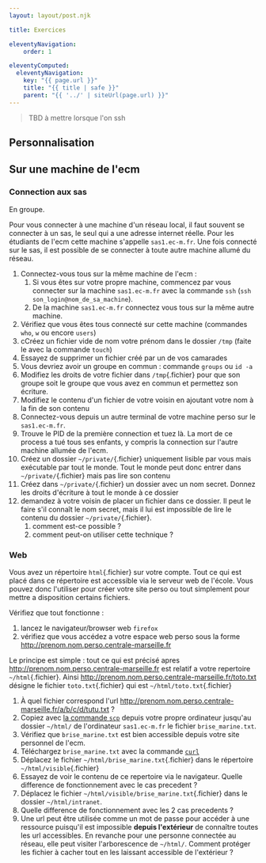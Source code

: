 ```yaml
---
layout: layout/post.njk

title: Exercices

eleventyNavigation:
    order: 1

eleventyComputed:
  eleventyNavigation:
    key: "{{ page.url }}"
    title: "{{ title | safe }}"
    parent: "{{ '../' | siteUrl(page.url) }}"
---
```


> TBD à mettre lorsque l'on ssh


## Personnalisation


## Sur une machine de l'ecm

### Connection aux sas

En groupe.

Pour vous connecter à une machine d'un réseau local, il faut souvent se connecter à un sas, le seul qui a une adresse internet réelle. Pour les étudiants de l'ecm cette machine s'appelle `sas1.ec-m.fr`. Une fois connecté sur le sas, il est possible de se connecter à toute autre machine allumé du réseau.

1. Connectez-vous tous sur la même machine de l'ecm :
   1. Si vous êtes sur votre propre machine, commencez par vous connecter sur la machine `sas1.ec-m.fr` avec la commande `ssh` (`ssh son_login@nom_de_sa_machine`).
   2. De la machine `sas1.ec-m.fr` connectez vous tous sur la même autre machine.
2. Vérifiez que vous êtes tous connecté sur cette machine (commandes `who`, `w` ou encore `users`)
3. cCréez un fichier vide de nom votre prénom dans le dossier `/tmp` (faite le avec la commande `touch`)
4. Essayez de supprimer un fichier créé par un de vos camarades
5. Vous devriez avoir un groupe en commun : commande `groups` ou `id -a`
6. Modifiez les droits de votre fichier dans `/tmp`{.fichier} pour que son groupe soit le groupe que vous avez en commun et permettez son écriture.
7. Modifiez le contenu d'un fichier de votre voisin en ajoutant votre nom à la fin de son contenu
8. Connectez-vous depuis un autre terminal de votre machine perso sur le `sas1.ec-m.fr`.
9. Trouve le PID de la première connection et tuez là. La mort de ce process a tué tous ses enfants, y compris la connection sur l'autre machine allumée de l'ecm.
10. Créez un dossier `~/private/`{.fichier} uniquement lisible par vous mais exécutable par tout le monde. Tout le monde peut donc entrer dans `~/private/`{.fichier} mais pas lire son contenu
11. Créez dans `~/private/`{.fichier} un dossier avec un nom secret. Donnez les droits d'écriture à tout le monde à ce dossier
12. demandez à votre voisin de placer un fichier dans ce dossier. Il peut le faire s'il connaît le nom secret, mais il lui est impossible de lire le contenu du dossier `~/private/`{.fichier}.
    1. comment est-ce possible ?
    2. comment peut-on utiliser cette technique ?

### Web

Vous avez un répertoire `html`{.fichier} sur votre compte. Tout ce qui est placé dans ce répertoire est accessible via le serveur web de l'école. Vous pouvez donc l'utiliser pour créer votre site perso ou tout simplement pour mettre a disposition certains fichiers.

Vérifiez que tout fonctionne :

1. lancez le navigateur/browser web `firefox`
2. vérifiez que vous accédez a votre espace web perso sous la forme <http://prenom.nom.perso.centrale-marseille.fr>

Le principe est simple : tout ce qui est précisé apres <http://prenom.nom.perso.centrale-marseille.fr> est relatif a votre repertoire `~/html`{.fichier}. Ainsi <http://prenom.nom.perso.centrale-marseille.fr/toto.txt> désigne le fichier `toto.txt`{.fichier} qui est `~/html/toto.txt`{.fichier}

1. À quel fichier correspond l'url <http://prenom.nom.perso.centrale-marseille.fr/a/b/c/d/tutu.txt> ?
2. Copiez avec [la commande `scp`](https://linuxize.com/post/how-to-use-scp-command-to-securely-transfer-files/) depuis votre propre ordinateur jusqu'au dossier `~/html/` de l'ordinateur `sas1.ec-m.fr` le fichier `brise_marine.txt`.
3. Vérifiez que `brise_marine.txt` est bien accessible depuis votre site personnel de l'ecm.
4. Téléchargez `brise_marine.txt` avec la commande [`curl`](https://www.youtube.com/watch?v=APtOavXTv5M&list=PLShDm2AZYnK1SdG3dufPdCqk08sOahUBP&index=9)
5. Déplacez le fichier `~/html/brise_marine.txt`{.fichier} dans le répertoire `~/html/visible`{.fichier}
6. Essayez de voir le contenu de ce repertoire via le navigateur. Quelle difference de fonctionnement avec le cas precedent ?
7. Déplacez le fichier `~/html/visible/brise_marine.txt`{.fichier} dans le dossier `~/html/intranet`.
8. Quelle difference de fonctionnement avec les 2 cas precedents ?
9. Une url peut être utilisée comme un mot de passe pour accéder à une ressource puisqu'il est impossible **depuis l'extérieur** de connaître toutes les url accessibles. En revanche pour une personne connectée au réseau, elle peut visiter l'arborescence de `~/html/`. Comment protéger les fichier à cacher tout en les laissant accessible de l'extérieur ?
